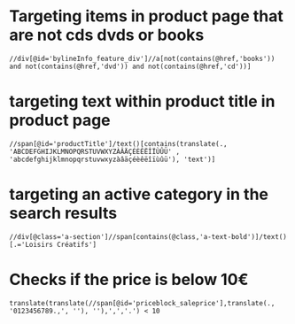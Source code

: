 # Targeting items in product page that are not cds dvds or books
```
//div[@id='bylineInfo_feature_div']//a[not(contains(@href,'books')) and not(contains(@href,'dvd')) and not(contains(@href,'cd'))]
```

# targeting text within product title in product page
```
//span[@id='productTitle']/text()[contains(translate(., 'ABCDEFGHIJKLMNOPQRSTUVWXYZÀÂÄÇÉÈÊËÎÏÙÛÜ' , 'abcdefghijklmnopqrstuvwxyzàâäçéèêëîïùûü'), 'text')]
```

# targeting an active category in the search results
```
//div[@class='a-section']//span[contains(@class,'a-text-bold')]/text()[.='Loisirs Créatifs']
```

# Checks if the price is below 10€
```
translate(translate(//span[@id='priceblock_saleprice'],translate(., '0123456789.,', ''), ''),',','.') < 10
```
